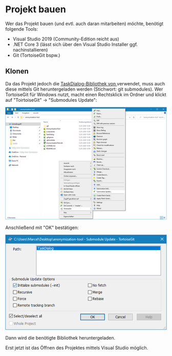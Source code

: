 # Projekt bauen

Wer das Projekt bauen (und evtl. auch daran mitarbeiten) möchte, benötigt folgende Tools:

* Visual Studio 2019 (Community-Edition reicht aus)
* .NET Core 3 (lässt sich über den Visual Studio Installer ggf. nachinstallieren)
* Git (TortoiseGit bspw.)

## Klonen

Da das Projekt jedoch die [TaskDialog-Bibliothek von ](https://github.com/kpreisser/TaskDialog) verwendet, muss auch diese mittels Git heruntergeladen werden (Stichwort: git submodules). Wer TortoiseGit für Windows nutzt, macht einen Rechtsklick im Ordner und klickt auf "ToirtoiseGit" -> "Submodules Update":

![](screenshots/git-submodules.png)

Anschließend mit "OK" bestätigen:

![](screenshots/git-submodules-update.png)

Dann wird die benötigte Bibliothek heruntergeladen.

Erst jetzt ist das Öffnen des Projektes mittels Visual Studio möglich.
